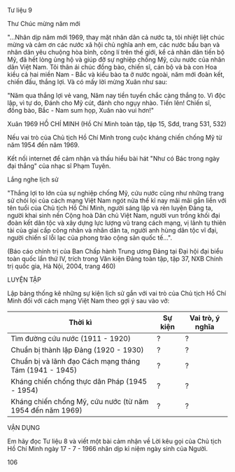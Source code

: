 Tư liệu 9

Thư Chúc mừng năm mới

"...Nhân dịp năm mới 1969, thay mặt nhân dân cả nước ta, tôi nhiệt liệt chúc mừng và cảm ơn các nước xã hội chủ nghĩa anh em, các nước bầu bạn và nhân dân yêu chuộng hòa bình, công lí trên thế giới, kể cả nhân dân tiến bộ Mỹ, đã hết lòng ủng hộ và giúp đỡ sự nghiệp chống Mỹ, cứu nước của nhân dân Việt Nam. Tôi thân ái chúc đồng bào, chiến sĩ, cán bộ và bà con Hoa kiều cả hai miền Nam - Bắc và kiều bào ta ở nước ngoài, năm mới đoàn kết, chiến đấu, thắng lợi. Và có mấy lời mừng Xuân như sau:

"Năm qua thắng lợi vẻ vang,
Năm nay tiền tuyến chắc càng thắng to.
Vì độc lập, vì tự do,
Đánh cho Mỹ cút, đánh cho ngụy nhào.
Tiến lên! Chiến sĩ, đồng bào,
Bắc - Nam sum họp, Xuân nào vui hơn!"

Xuân 1969
HỒ CHÍ MINH
(Hồ Chí Minh toàn tập, tập 15, Sđd, trang 531, 532)

Nếu vai trò của Chủ tịch Hồ Chí Minh trong cuộc kháng chiến chống Mỹ từ năm 1954 đến năm 1969.

Kết nối internet để cảm nhận và thấu hiểu bài hát "Như có Bác trong ngày đại thắng" của nhạc sĩ Phạm Tuyên.

Lắng nghe lịch sử

"Thắng lợi to lớn của sự nghiệp chống Mỹ, cứu nước cũng như những trang sử chói lọi của cách mạng Việt Nam ngót nửa thế kỉ nay mãi mãi gắn liền với tên tuổi của Chủ tịch Hồ Chí Minh, người sáng lập và rèn luyện Đảng ta, người khai sinh nền Cộng hoà Dân chủ Việt Nam, người vun trồng khối đại đoàn kết dân tộc và xây dựng lực lượng vũ trang cách mạng, vị lãnh tụ thiên tài của giai cấp công nhân và nhân dân ta, người anh hùng dân tộc vĩ đại, người chiến sĩ lỗi lạc của phong trào cộng sản quốc tế...".

(Báo cáo chính trị của Ban Chấp hành Trung ương Đảng tại Đại hội đại biểu toàn quốc lần thứ IV, trích trong Văn kiện Đảng toàn tập, tập 37, NXB Chính trị quốc gia, Hà Nội, 2004, trang 460)

LUYỆN TẬP

Lập bảng thống kê những sự kiện lịch sử gắn với vai trò của Chủ tịch Hồ Chí Minh đối với cách mạng Việt Nam theo gợi ý sau vào vở:

| Thời kì | Sự kiện | Vai trò, ý nghĩa |
|---------|---------|------------------|
| Tìm đường cứu nước (1911 - 1920) | ? | ? |
| Chuẩn bị thành lập Đảng (1920 - 1930) | ? | ? |
| Chuẩn bị và lãnh đạo Cách mạng tháng Tám (1941 - 1945) | ? | ? |
| Kháng chiến chống thực dân Pháp (1945 - 1954) | ? | ? |
| Kháng chiến chống Mỹ, cứu nước (từ năm 1954 đến năm 1969) | ? | ? |

VẬN DỤNG

Em hãy đọc Tư liệu 8 và viết một bài cảm nhận về Lời kêu gọi của Chủ tịch Hồ Chí Minh ngày 17 - 7 - 1966 nhân dịp kỉ niệm ngày sinh của Người.

106